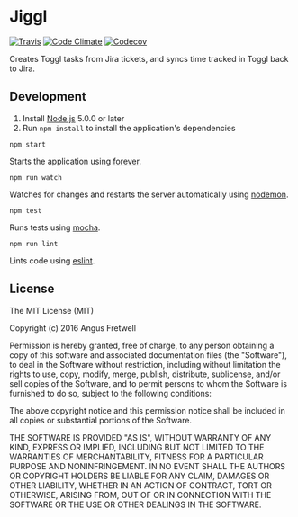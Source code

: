 Jiggl
=====

[![Travis](https://img.shields.io/travis/angusfretwell/jiggl/master.svg)](https://travis-ci.org/angusfretwell/jiggl)
[![Code Climate](https://img.shields.io/codeclimate/github/angusfretwell/jiggl.svg)](https://codeclimate.com/github/angusfretwell/jiggl)
[![Codecov](https://img.shields.io/codecov/c/github/angusfretwell/jiggl.svg)](https://codecov.io/github/angusfretwell/jiggl)

Creates Toggl tasks from Jira tickets, and syncs time tracked in Toggl back to Jira.

Development
-----------

1. Install [Node.js](https://nodejs.org/en/) 5.0.0 or later
2. Run `npm install` to install the application's dependencies

```
npm start
```

Starts the application using [forever](https://github.com/foreverjs/forever).

```
npm run watch
```

Watches for changes and restarts the server automatically using [nodemon](https://github.com/remy/nodemon).

```
npm test
```

Runs tests using [mocha](http://mochajs.org).

```
npm run lint
```

Lints code using [eslint](http://eslint.org).

License
-------

The MIT License (MIT)

Copyright (c) 2016 Angus Fretwell

Permission is hereby granted, free of charge, to any person obtaining a copy of this software and associated documentation files (the "Software"), to deal in the Software without restriction, including without limitation the rights to use, copy, modify, merge, publish, distribute, sublicense, and/or sell copies of the Software, and to permit persons to whom the Software is furnished to do so, subject to the following conditions:

The above copyright notice and this permission notice shall be included in all copies or substantial portions of the Software.

THE SOFTWARE IS PROVIDED "AS IS", WITHOUT WARRANTY OF ANY KIND, EXPRESS OR IMPLIED, INCLUDING BUT NOT LIMITED TO THE WARRANTIES OF MERCHANTABILITY, FITNESS FOR A PARTICULAR PURPOSE AND NONINFRINGEMENT. IN NO EVENT SHALL THE AUTHORS OR COPYRIGHT HOLDERS BE LIABLE FOR ANY CLAIM, DAMAGES OR OTHER LIABILITY, WHETHER IN AN ACTION OF CONTRACT, TORT OR OTHERWISE, ARISING FROM, OUT OF OR IN CONNECTION WITH THE SOFTWARE OR THE USE OR OTHER DEALINGS IN THE SOFTWARE.
